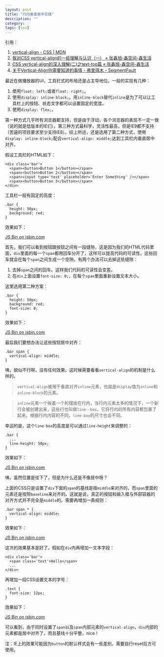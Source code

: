 ```yaml
---
layout: post
title: "行内垂直居中实践"
description: ""
category: 
tags: [css]
---
```


引用：

1. [vertical-align - CSS | MDN](https://developer.mozilla.org/zh-CN/docs/Web/CSS/vertical-align)
2. [我对CSS vertical-align的一些理解与认识（一） «  张鑫旭-鑫空间-鑫生活](http://www.zhangxinxu.com/wordpress/2010/05/%E6%88%91%E5%AF%B9css-vertical-align%E7%9A%84%E4%B8%80%E4%BA%9B%E7%90%86%E8%A7%A3%E4%B8%8E%E8%AE%A4%E8%AF%86%EF%BC%88%E4%B8%80%EF%BC%89/)
3. [CSS vertical-align的深入理解(二)之text-top篇 «  张鑫旭-鑫空间-鑫生活](http://www.zhangxinxu.com/wordpress/2010/06/css-vertical-align%E7%9A%84%E6%B7%B1%E5%85%A5%E7%90%86%E8%A7%A3%EF%BC%88%E4%BA%8C%EF%BC%89%E4%B9%8Btext-top%E7%AF%87/)
4. [关于Vertical-Align你需要知道的事情 - 弗里得木 - SegmentFault](https://segmentfault.com/a/1190000002668492)

最近在做播放器的UI，工具栏式的布局还是占主导地位。一般的实现有几种：

1. 使用`float: left;`或者`float: right;`。
2. 使用`display: inline-block;`。用`inline-block`替代`inline`是为了可以让工具栏上的按钮、状态文字都可以设置固定的宽度。
3. 使用`display: flex;`。

第一种方式几乎所有浏览器都支持，但是由于浮动，各个浏览器的表现不一定一致（说的就是低版本的IE们）。第三种方式最科学，灵活性最高，但是IE9都不支持（苦逼的项目要求至少支持IE8）。综上所述，还是选用了第二种方式，使用`display: inline-block;`配合`vertical-align: middle;`达到工具栏内垂直居中对齐。

假设工具栏的HTML如下：

    <div class='bar'>
      <span><button>Button 1</button></span>
      <span><button>Button 2</button></span>
      <span><input type='text' placeholder='Enter Something' /></span>
      <span><button>Button 3</button></span>
    </div>

工具栏一般有固定的高度：

    .bar {
      height: 50px;
      background: red;
    }

效果如下：

<a class="jsbin-embed" href="https://jsbin.com/napitarabi/1/embed?output">JS Bin on jsbin.com</a><script src="https://static.jsbin.com/js/embed.min.js?4.0.2"></script>

首先，我们可以看到按钮跟按钮之间有一段缝隙，这是因为我们的HTML代码里面，`div`里面的每一个`span`都用回车分开了，这样可以提高代码的可读性。这些回车就会在每个`span`之间生成一个空隙。有两个办法可以去掉这些缝隙：

1. 去掉`span`之间的回车。这样我们代码的可读性会变差。
2. 在`div`上面设置`font-size: 0;`，在每个`span`里面重新设置文本大小。

这里选用第二种方案：

    .bar {
      height: 50px;
      background: red;
      font-size: 0;
    }

效果如下：

<a class="jsbin-embed" href="https://jsbin.com/vafeyohupu/1/embed?output">JS Bin on jsbin.com</a><script src="https://static.jsbin.com/js/embed.min.js?4.0.2"></script>

最后我们要想办法让这些按钮居中对齐：

    .bar span {
      vertical-align: middle;
    }

咦，貌似不行啊，没有任何效果。这时候需要看看`vertical-align`的机制是什么样的。

> `vertical-align`被用于垂直对齐`inline`元素，也就是`display`值为`inline`和`inline-block`的元素。

> `inline`元素一个挨着一个的摆放在行内，当行内元素太多的情况下，一个新行会被创建出来，这些行也叫做`line--box`。它将行内的所有内容都包裹了起来。根据行内内容的不同，`line-box`的尺寸也会不同。

幸运的是，这个`line-box`的高度是可以通过`line-height`来调整的：

    .bar {
      ...
      line-height: 50px;
    }

效果如下：

<a class="jsbin-embed" href="https://jsbin.com/buhigovica/1/embed?output">JS Bin on jsbin.com</a><script src="https://static.jsbin.com/js/embed.min.js?4.0.2"></script>

咦，虽然位置是往下了，但是为什么还是不像居中呀？

上面的CSS只是设置了`div`下面的`span`的基线是按`middle`来对齐的，而`span`里面的元素还是按照`baseline`来对齐的。这就是说，真正的按钮和输入框与外部容器的对齐方式并不完全是`middle`的。需要再增加一条规则：

    .bar span * {
      vertical-align: middle;
    }

效果如下：

<a class="jsbin-embed" href="https://jsbin.com/qiqekujoke/1/embed?output">JS Bin on jsbin.com</a><script src="https://static.jsbin.com/js/embed.min.js?4.0.2"></script>

这次的效果基本是好了。假如在`div`内再增加一文本字段：

    <div class='bar'>
      <span class='text'>Hello</span>
      ...
    </div>

再增加一段CSS设置文本的字号：

    .text {
      font-size: 12px;
    }

效果如下：

<a class="jsbin-embed" href="https://jsbin.com/qazaduhaqo/1/embed?output">JS Bin on jsbin.com</a><script src="https://static.jsbin.com/js/embed.min.js?4.0.2"></script>

可以看到，由于同时设置了`span`以及`span`内部元素的`vertical-align`，`div`内部的元素都是居中对齐了，而且基线十分平整，nice！

注：IE上的效果可能因为`button`的默认样式会有一些差别，需要自行reset后方可使用。
